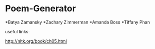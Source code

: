 Poem-Generator
==============
*Batya Zamansky
*Zachary Zimmerman
*Amanda Boss
*Tiffany Phan









useful links:

http://nltk.org/book/ch05.html